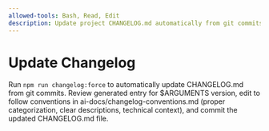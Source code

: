 ```yaml
---
allowed-tools: Bash, Read, Edit
description: Update project CHANGELOG.md automatically from git commits
---
```


# Update Changelog

Run `npm run changelog:force` to automatically update CHANGELOG.md from git commits. Review generated entry for $ARGUMENTS version, edit to follow conventions in ai-docs/changelog-conventions.md (proper categorization, clear descriptions, technical context), and commit the updated CHANGELOG.md file.